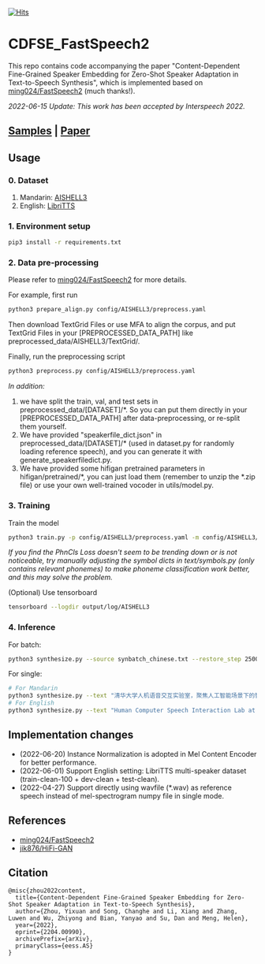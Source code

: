 [![Hits](https://hits.seeyoufarm.com/api/count/incr/badge.svg?url=https%3A%2F%2Fgithub.com%2FLabmem-Zhouyx%2FCDFSE_FastSpeech2&count_bg=%2379C83D&title_bg=%23555555&icon=&icon_color=%23E7E7E7&title=hits&edge_flat=false)](https://hits.seeyoufarm.com)


#  CDFSE_FastSpeech2
This repo contains code accompanying the paper "Content-Dependent Fine-Grained Speaker Embedding for Zero-Shot Speaker Adaptation in Text-to-Speech Synthesis", which is implemented based on [ming024/FastSpeech2](https://github.com/ming024/FastSpeech2) (much thanks!).

*2022-06-15 Update: This work has been accepted by Interspeech 2022.* 

## [Samples](https://thuhcsi.github.io/interspeech2022-cdfse-tts/) | [Paper](https://arxiv.org/abs/2204.00990)

## Usage

### 0. Dataset
 1. Mandarin: [AISHELL3](https://www.openslr.org/93/)
 2. English: [LibriTTS](http://www.openslr.org/60/) 

### 1. Environment setup
```bash
pip3 install -r requirements.txt
```

### 2. Data pre-processing
Please refer to [ming024/FastSpeech2](https://github.com/ming024/FastSpeech2)  for more details.

For example, first run
```bash
python3 prepare_align.py config/AISHELL3/preprocess.yaml
```
Then download TextGrid Files or use MFA to align the corpus, and put TextGrid Files in your [PREPROCESSED_DATA_PATH] like preprocessed_data/AISHELL3/TextGrid/. 

Finally, run the preprocessing script 
```bash
python3 preprocess.py config/AISHELL3/preprocess.yaml
```
*In addition:*
 1. we have split the train, val, and test sets in preprocessed_data/[DATASET]/*. So you can put them directly in your [PREPROCESSED_DATA_PATH] after data-preprocessing, or re-split them yourself. 
 2. We have provided "speakerfile_dict.json" in preprocessed_data/[DATASET]/* (used in dataset.py for randomly loading reference speech), and you can generate it with generate_speakerfiledict.py.
 3. We have provided some hifigan pretrained parameters in hifigan/pretrained/*, you can just load them (remember to unzip the *.zip file) or use your own well-trained vocoder in utils/model.py.

### 3. Training
Train the model
```bash
python3 train.py -p config/AISHELL3/preprocess.yaml -m config/AISHELL3/model.yaml -t config/AISHELL3/train.yaml 
```
*If you find the PhnCls Loss doesn't seem to be trending down or is not noticeable, try manually adjusting the symbol dicts in text/symbols.py (only contains relevant phonemes) to make phoneme classification work better, and this may solve the problem.*

(Optional) Use tensorboard
```bash
tensorboard --logdir output/log/AISHELL3
```

### 4. Inference
For batch:
```bash
python3 synthesize.py --source synbatch_chinese.txt --restore_step 250000 --mode batch -p config/AISHELL3/preprocess.yaml -m config/AISHELL3/model.yaml -t config/AISHELL3/train.yaml 
```
	
For single:
```bash
# For Mandarin
python3 synthesize.py --text "清华大学人机语音交互实验室，聚焦人工智能场景下的智能语音交互技术研究。" --ref [REF_SPEECH_PATH.wav] --restore_step 250000 --mode single -p config/AISHELL3/preprocess.yaml -m config/AISHELL3/model.yaml -t config/AISHELL3/train.yaml 
# For English
python3 synthesize.py --text "Human Computer Speech Interaction Lab at Tsinghua University, targets artificial intelligence technologies for smart voice user interface." --ref [REF_SPEECH_PATH.wav] --restore_step 250000 --mode single -p config/LibriTTS/preprocess.yaml -m config/LibriTTS/model.yaml -t config/LibriTTS/train.yaml 
```


## Implementation changes
- (2022-06-20) Instance Normalization is adopted in Mel Content Encoder for better performance.
- (2022-06-01) Support English setting: LibriTTS multi-speaker dataset (train-clean-100 + dev-clean + test-clean).  
- (2022-04-27) Support directly using wavfile (*.wav) as reference speech instead of mel-spectrogram numpy file in single mode. 

## References

- [ming024/FastSpeech2](https://github.com/ming024/FastSpeech2)
- [jik876/HiFi-GAN](https://github.com/jik876/hifi-gan)
	
## Citation
```
@misc{zhou2022content,
  title={Content-Dependent Fine-Grained Speaker Embedding for Zero-Shot Speaker Adaptation in Text-to-Speech Synthesis}, 
  author={Zhou, Yixuan and Song, Changhe and Li, Xiang and Zhang, Luwen and Wu, Zhiyong and Bian, Yanyao and Su, Dan and Meng, Helen},
  year={2022},
  eprint={2204.00990},
  archivePrefix={arXiv},
  primaryClass={eess.AS}
}
```
